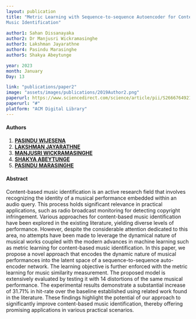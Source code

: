 ```yaml
---
layout: publication
title: "Metric Learning with Sequence-to-sequence Autoencoder for Content-based
Music Identification"
  
author1: Sahan Dissanayaka 
author2: Dr Manjusri Wickramasinghe 
author3: Lakshman Jayarathne
author4: Pasindu Marasinghe
author5: Shakya Abeytunge

year: 2023
month: January
Day: 13

link: "publications/paper2"
image: "assets/images/publications/2019Author2.png"
paperurl: https://www.sciencedirect.com/science/article/pii/S2666764921000485
paperurl: "#"
platform: "ACM Digital Library"
---
```



#### Authors

1. [__PASINDU WIJESENA__]()
2. [__LAKSHMAN JAYARATHNE__]()
3. [__MANJUSRI WICKRAMASINGHE__](/team/dr-manju/)
4. [__SHAKYA ABEYTUNGE__](/team/Shakya-Abeytunge/)
5. [__PASINDU MARASINGHE__](/team/pasindu-marasinghe/)

#### Abstract

Content-based music identification is an active research field that involves recognizing the identity of
a musical performance embedded within an audio query. This process holds significant relevance in practical
applications, such as radio broadcast monitoring for detecting copyright infringement. Various approaches for
content-based music identification have been explored in the existing literature, yielding diverse levels of performance. However, despite the considerable attention dedicated to this area, no attempts have been made to
leverage the dynamical nature of musical works coupled with the modern advances in machine learning such as
metric learning for content-based music identification. In this paper, we propose a novel approach that encodes
the dynamic nature of musical performances into the latent space of a sequence-to-sequence auto-encoder network. The learning objective is further enforced with the metric learning for music similarity measurement.
The proposed model is extensively evaluated by testing it with 14 distortions of the same musical performance.
The experimental results demonstrate a substantial increase of 31.71% in hit-rate over the baseline established
using related work found in the literature. These findings highlight the potential of our approach to significantly improve content-based music identification, thereby offering promising applications in various practical
scenarios.